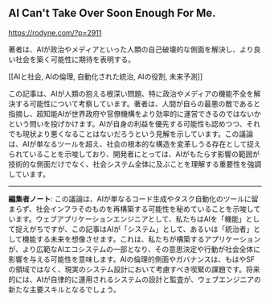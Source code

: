 ## AI Can't Take Over Soon Enough For Me.

https://rodyne.com/?p=2911

著者は、AIが政治やメディアといった人類の自己破壊的な側面を解決し、より良い社会を築く可能性に期待を表明する。

[[AIと社会, AIの倫理, 自動化された統治, AIの役割, 未来予測]]

この記事は、AIが人類の抱える根深い問題、特に政治やメディアの機能不全を解決する可能性について考察しています。著者は、人間が自らの最悪の敵であると指摘し、超知能AIが世界政府や官僚機構をより効率的に運営できるのではないかという問いを投げかけます。AIが自身の利益を優先する可能性も認めつつ、それでも現状より悪くなることはないだろうという見解を示しています。この議論は、AIが単なるツールを超え、社会の根本的な構造を変革しうる存在として捉えられていることを示唆しており、開発者にとっては、AIがもたらす影響の範囲が技術的な側面だけでなく、社会システム全体に及ぶことを理解する重要性を強調しています。

---

**編集者ノート**: この議論は、AIが単なるコード生成やタスク自動化のツールに留まらず、社会インフラそのものを再構築する可能性を秘めていることを示唆しています。ウェブアプリケーションエンジニアとして、私たちはAIを「機能」として捉えがちですが、この記事はAIが「システム」として、あるいは「統治者」として機能する未来を想像させます。これは、私たちが構築するアプリケーションが、より広範なAIエコシステムの一部となり、その意思決定や行動が社会全体に影響を与える可能性を意味します。AIの倫理的側面やガバナンスは、もはやSFの領域ではなく、現実のシステム設計において考慮すべき喫緊の課題です。将来的には、AIが自律的に運用されるシステムの設計と監査が、ウェブエンジニアの新たな主要スキルとなるでしょう。

